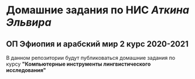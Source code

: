# Домашние задания по НИС *Аткина Эльвира*
## ОП Эфиопия и арабский мир 2 курс 2020-2021

В данном репозитории будут публиковаться домашние задания по курсу **"Компьютерные инструменты лингвистического исследования"**

